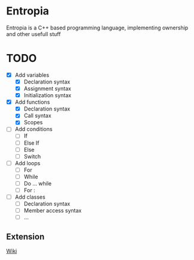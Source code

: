 # Entropia
Entropia is a C++ based programming language, implementing ownership and other usefull stuff

# TODO

- [x] Add variables
  - [x] Declaration syntax
  - [x] Assignment syntax
  - [x] Initialization syntax
- [x] Add functions
  - [x] Declaration syntax
  - [x] Call syntax
  - [x] Scopes
- [ ] Add conditions
  - [ ] If
  - [ ] Else If
  - [ ] Else
  - [ ] Switch
- [ ] Add loops
  - [ ] For
  - [ ] While
  - [ ] Do ... while
  - [ ] For :
- [ ] Add classes
  - [ ] Declaration syntax
  - [ ] Member access syntax
  - [ ] ...

## Extension

[Wiki][wiki_lnk]



[wiki_lnk]: https://code.visualstudio.com/api/get-started/your-first-extension